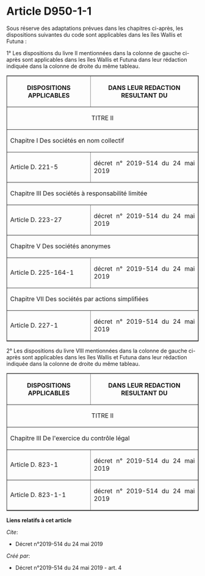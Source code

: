 # Article D950-1-1

Sous réserve des adaptations prévues dans les chapitres ci-après, les dispositions suivantes du code sont applicables dans
les îles Wallis et Futuna :

1° Les dispositions du livre II mentionnées dans la colonne de gauche ci-après sont applicables dans les îles Wallis et
Futuna dans leur rédaction indiquée dans la colonne de droite du même tableau.

<table border="1">
  <tbody>
    <tr>
      <th>

DISPOSITIONS APPLICABLES</th>
      <th>

DANS LEUR REDACTION RESULTANT DU</th>
    </tr>
    <tr>
      <td colspan="2" align="center">

TITRE II </td>
    </tr>
    <tr>
      <td colspan="2" align="left">

Chapitre I Des sociétés en nom collectif </td>
    </tr>
    <tr>
      <td align="justify">

Article D. 221-5 </td>
      <td align="justify">

décret n° 2019-514 du 24 mai 2019 </td>
    </tr>
    <tr>
      <td align="justify" colspan="2">

Chapitre III Des sociétés à responsabilité limitée </td>
    </tr>
    <tr>
      <td align="justify">

Article D. 223-27 </td>
      <td align="justify">

décret n° 2019-514 du 24 mai 2019 
</td>
    </tr>
    <tr>
      <td align="justify" colspan="2">

Chapitre V Des sociétés anonymes </td>
    </tr>
    <tr>
      <td align="justify">

Article D. 225-164-1 </td>
      <td align="justify">

décret n° 2019-514 du 24 mai 2019 </td>
    </tr>
    <tr>
      <td colspan="2" align="justify">

Chapitre VII Des sociétés par actions simplifiées </td>
    </tr>
    <tr>
      <td align="justify">

Article D. 227-1 </td>
      <td align="justify">

décret n° 2019-514 du 24 mai 2019 </td>
    </tr>
  </tbody>
</table>

2° Les dispositions du livre VIII mentionnées dans la colonne de gauche ci-après sont applicables dans les îles Wallis et
Futuna dans leur rédaction indiquée dans la colonne de droite du même tableau.

<table border="1">
  <tbody>
    <tr>
      <th>

DISPOSITIONS APPLICABLES</th>
      <th>

DANS LEUR REDACTION RESULTANT DU</th>
    </tr>
    <tr>
      <td colspan="2" align="center">

TITRE II </td>
    </tr>
    <tr>
      <td colspan="2" align="justify">

Chapitre III De l'exercice du contrôle légal</td>
    </tr>
    <tr>
      <td align="justify">

Article D. 823-1 </td>
      <td align="justify">

décret n° 2019-514 du 24 mai 2019 </td>
    </tr>
    <tr>
      <td align="justify">

Article D. 823-1-1 </td>
      <td align="justify">

décret n° 2019-514 du 24 mai 2019 

</td>
    </tr>
  </tbody>
</table>

**Liens relatifs à cet article**

_Cite_:

  - Décret n°2019-514 du 24 mai 2019

_Créé par_:

  - Décret n°2019-514 du 24 mai 2019 - art. 4
